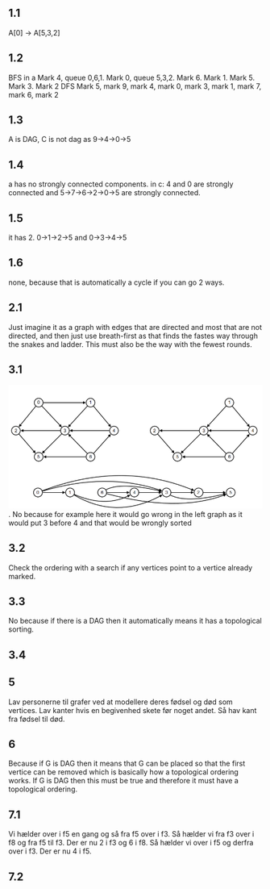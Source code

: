 ## 1.1 
A[0] -> A[5,3,2]

## 1.2
BFS in a
Mark 4, queue 0,6,1. Mark 0, queue 5,3,2. Mark 6. Mark 1. Mark 5. Mark 3. Mark 2
DFS
Mark 5, mark 9, mark 4, mark 0, mark 3, mark 1, mark 7, mark 6, mark 2

## 1.3
A is DAG, C is not dag as 9->4->0->5

## 1.4
a has no strongly connected components. in c: 4 and 0 are strongly connected and 5->7->6->2->0->5 are strongly connected.

## 1.5
it has 2. 0->1->2->5 and 0->3->4->5

## 1.6
none, because that is automatically a cycle if you can go 2 ways.

## 2.1
Just imagine it as a graph with edges that are directed and most that are not directed, and then just use breath-first as that finds the fastes way through the snakes and ladder. This must also be the way with the fewest rounds.

## 3.1
![alt text for screen readers](week7.png "Directed graphs").
No because for example here it would go wrong in the left graph as it would put 3 before 4 and that would be wrongly sorted

## 3.2
Check the ordering with a search if any vertices point to a vertice already marked.

## 3.3
No because if there is a DAG then it automatically means it has a topological sorting.

## 3.4


## 5
Lav personerne til grafer ved at modellere deres fødsel og død som vertices. Lav kanter hvis en begivenhed skete før noget andet. Så hav kant fra fødsel til død. 

## 6
Because if G is DAG then it means that G can be placed so that the first vertice can be removed which is basically how a topological ordering works. If G is DAG then this must be true and therefore it must have a topological ordering.


## 7.1
Vi hælder over i f5 en gang og så fra f5 over i f3. Så hælder vi fra f3 over i f8 og fra f5 til f3. Der er nu 2 i f3 og 6 i f8. Så hælder vi over i f5 og derfra over i f3. Der er nu 4 i f5.


## 7.2















